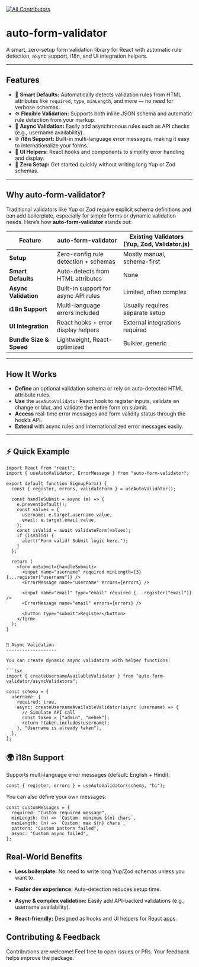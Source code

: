 [![All Contributors](https://img.shields.io/badge/all_contributors-1-orange.svg?style=flat-square)](#contributors-)

# auto-form-validator

A smart, zero-setup form validation library for React with automatic rule detection, async support, i18n, and UI integration helpers.

---

## Features

- 🧠 **Smart Defaults:** Automatically detects validation rules from HTML attributes like `required`, `type`, `minLength`, and more — no need for verbose schemas.  
- ⚙️ **Flexible Validation:** Supports both inline JSON schema and automatic rule detection from your markup.  
- 🔄 **Async Validation:** Easily add asynchronous rules such as API checks (e.g., username availability).  
- 🌐 **i18n Support:** Built-in multi-language error messages, making it easy to internationalize your forms.  
- 💅 **UI Helpers:** React hooks and components to simplify error handling and display.  
- 🚀 **Zero Setup:** Get started quickly without writing long Yup or Zod schemas.

---

## Why auto-form-validator?

Traditional validators like Yup or Zod require explicit schema definitions and can add boilerplate, especially for simple forms or dynamic validation needs. Here’s how **auto-form-validator** stands out:

| Feature                 | auto-form-validator                     | Existing Validators (Yup, Zod, Validator.js)       |
|-------------------------|---------------------------------------|----------------------------------------------------|
| **Setup**               | Zero-config rule detection + schemas  | Mostly manual, schema-first                         |
| **Smart Defaults**      | Auto-detects from HTML attributes     | None                                               |
| **Async Validation**    | Built-in support for async API rules  | Limited, often complex                             |
| **i18n Support**        | Multi-language errors included         | Usually requires separate setup                    |
| **UI Integration**      | React hooks + error display helpers    | External integrations required                      |
| **Bundle Size & Speed** | Lightweight, React-optimized            | Bulkier, generic                                   |

---

## How It Works

- **Define** an optional validation schema or rely on auto-detected HTML attribute rules.  
- **Use** the `useAutoValidator` React hook to register inputs, validate on change or blur, and validate the entire form on submit.  
- **Access** real-time error messages and form validity status through the hook’s API.  
- **Extend** with async rules and internationalized error messages easily.

---

## ⚡️ Quick Example 

```tsx
import React from "react";
import { useAutoValidator, ErrorMessage } from "auto-form-validator";

export default function SignupForm() {
  const { register, errors, validateForm } = useAutoValidator();

  const handleSubmit = async (e) => {
    e.preventDefault();
    const values = {
      username: e.target.username.value,
      email: e.target.email.value,
    };
    const isValid = await validateForm(values);
    if (isValid) {
      alert("Form valid! Submit logic here.");
    }
  };

  return (
    <form onSubmit={handleSubmit}>
      <input name="username" required minLength={3} {...register("username")} />
      <ErrorMessage name="username" errors={errors} />

      <input name="email" type="email" required {...register("email")} />
      <ErrorMessage name="email" errors={errors} />

      <button type="submit">Register</button>
    </form>
  );
}


🔄 Async Validation
-------------------

You can create dynamic async validators with helper functions:

```tsx
import { createUsernameAvailableValidator } from "auto-form-validator/asyncValidators";

const schema = {
  username: {
    required: true,
    async: createUsernameAvailableValidator(async (username) => {
      // Simulate API call
      const taken = ["admin", "mehek"];
      return !taken.includes(username);
    }, "Username is already taken"),
  },
};

```

🌍 i18n Support
---------------

Supports multi-language error messages (default: English + Hindi):

```tsx
const { register, errors } = useAutoValidator(schema, "hi");
```

You can also define your own messages:

```tsx
const customMessages = {
  required: "Custom required message",
  minLength: (n) => `Custom: minimum ${n} chars`,
  maxLength: (n) => `Custom: max ${n} chars`,
  pattern: "Custom pattern failed",
  async: "Custom async failed",
};

```

Real-World Benefits
-------------------

*   **Less boilerplate:** No need to write long Yup/Zod schemas unless you want to.
    
*   **Faster dev experience:** Auto-detection reduces setup time.
    
*   **Async & complex validation:** Easily add API-backed validations (e.g., username availability).

    
*   **React-friendly:** Designed as hooks and UI helpers for React apps.

Contributing & Feedback
-----------------------

Contributions are welcome! Feel free to open issues or PRs. Your feedback helps improve the package.